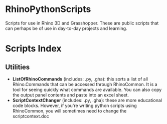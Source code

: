 # RhinoPythonScripts
Scripts for use in Rhino 3D and Grasshopper.
These are public scripts that can perhaps be of use in day-to-day projects and learning.

# Scripts Index

## Utilities
* __ListOfRhinoCommands__ (includes: .py, .gha): this sorts a list of all Rhino.Commands that can be accessed through RhinoCommon. It is a tool for seeing quickly what commands are available. You can also copy the output panel contents and paste into an excel sheet.
* __ScriptContextChanger__ (includes: .py, .gha): these are more educational code blocks. However, if you're writing python scripts using RhinoCommon, you will sometimes need to change the scriptcontext.doc
